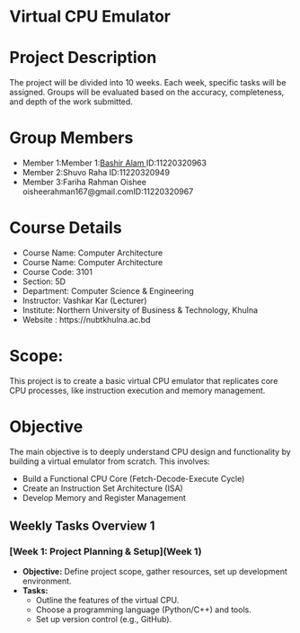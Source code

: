 <h1>Virtual CPU Emulator</h1>

<h1>Project Description</h1>
<p>The project will be divided into 10 weeks. Each week, specific tasks will be
    assigned. Groups will be evaluated based on the accuracy, completeness, and depth
    of the work submitted.</p>

<h1>Group Members</h1>
    <ul>
       <li>Member 1:Member 1:<a  href="mailto:oisheerahman167@gmail.com">Bashir Alam  </a>ID:11220320963</li>
       <li>Member 2:Shuvo Raha ID:11220320949</li>
       <li>Member 3:Fariha Rahman Oishee <a>oisheerahman167@gmail.com</a>ID:11220320967</li>
    </ul>
<h1>Course Details</h1>
<ul>
    <li>Course Name: Computer Architecture</li>
     <li>Course Name: Computer Architecture
       <li>Course Code: 3101</li> 
        <li>Section: 5D</li>
         <li>Department: Computer Science & Engineering</li>
           <li>Instructor: Vashkar Kar (Lecturer)</li>
            <li>Institute: Northern University of Business & Technology, Khulna</li>
             <li>Website : https://nubtkhulna.ac.bd </li>
</ul>

<h1>Scope: </h1>
<p>This project is to create a basic virtual CPU emulator that replicates core CPU processes, like instruction execution and memory management.</p>

<h1>Objective</h1>
<p>The main objective is to deeply understand CPU design and functionality by building a virtual emulator from scratch. This involves:</p>

<ul>
    <li>Build a Functional CPU Core (Fetch-Decode-Execute Cycle)</li>
    <li>Create an Instruction Set Architecture (ISA)</li>
    <li>Develop Memory and Register Management</li>
</ul>

## Weekly Tasks Overview 1

### [Week 1: Project Planning & Setup](Week 1)
- **Objective:** Define project scope, gather resources, set up development environment.
- **Tasks:**
  - Outline the features of the virtual CPU.
  - Choose a programming language (Python/C++) and tools.
  - Set up version control (e.g., GitHub).
